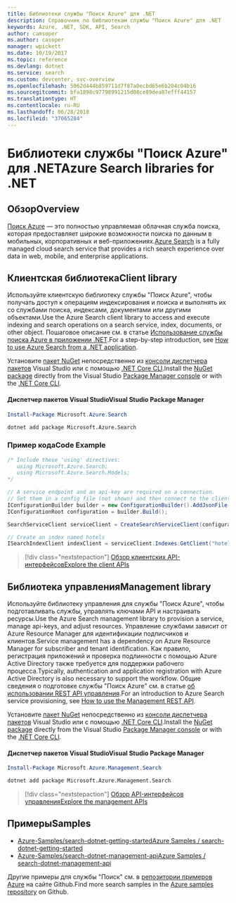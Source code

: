 ```yaml
---
title: Библиотеки службы "Поиск Azure" для .NET
description: Справочник по библиотекам службы "Поиск Azure" для .NET
keywords: Azure, .NET, SDK, API, Search
author: camsoper
ms.author: casoper
manager: wpickett
ms.date: 10/19/2017
ms.topic: reference
ms.devlang: dotnet
ms.service: search
ms.custom: devcenter, svc-overview
ms.openlocfilehash: 5062d444b859711d7f87a0ecbd65e6b204c04b16
ms.sourcegitcommit: bfa1898c97798991215d08ce89dea87efff44157
ms.translationtype: HT
ms.contentlocale: ru-RU
ms.lasthandoff: 06/28/2018
ms.locfileid: "37065284"
---
```

# <a name="azure-search-libraries-for-net"></a><span data-ttu-id="15748-104">Библиотеки службы "Поиск Azure" для .NET</span><span class="sxs-lookup"><span data-stu-id="15748-104">Azure Search libraries for .NET</span></span>

## <a name="overview"></a><span data-ttu-id="15748-105">Обзор</span><span class="sxs-lookup"><span data-stu-id="15748-105">Overview</span></span>

<span data-ttu-id="15748-106">[Поиск Azure](https://docs.microsoft.com/azure/search/search-what-is-azure-search) — это полностью управляемая облачная служба поиска, которая предоставляет широкие возможности поиска по данным в мобильных, корпоративных и веб-приложениях.</span><span class="sxs-lookup"><span data-stu-id="15748-106">[Azure Search](https://docs.microsoft.com/azure/search/search-what-is-azure-search) is a fully managed cloud search service that provides a rich search experience over data in web, mobile, and enterprise applications.</span></span>

## <a name="client-library"></a><span data-ttu-id="15748-107">Клиентская библиотека</span><span class="sxs-lookup"><span data-stu-id="15748-107">Client library</span></span>

<span data-ttu-id="15748-108">Используйте клиентскую библиотеку службы "Поиск Azure", чтобы получать доступ к операциям индексирования и поиска и выполнять их со службами поиска, индексами, документами или другими объектами.</span><span class="sxs-lookup"><span data-stu-id="15748-108">Use the Azure Search client library to access and execute indexing and search operations on a search service, index, documents, or other object.</span></span> <span data-ttu-id="15748-109">Пошаговое описание см. в статье [Использование службы поиска Azure в приложении .NET](https://docs.microsoft.com/azure/search/search-howto-dotnet-sdk).</span><span class="sxs-lookup"><span data-stu-id="15748-109">For a step-by-step introduction, see [How to use Azure Search from a .NET application](https://docs.microsoft.com/azure/search/search-howto-dotnet-sdk).</span></span>

<span data-ttu-id="15748-110">Установите [пакет NuGet](https://www.nuget.org/packages/Microsoft.Azure.Search) непосредственно из [консоли диспетчера пакетов][PackageManager] Visual Studio или с помощью [.NET Core CLI][DotNetCLI].</span><span class="sxs-lookup"><span data-stu-id="15748-110">Install the [NuGet package](https://www.nuget.org/packages/Microsoft.Azure.Search) directly from the Visual Studio [Package Manager console][PackageManager] or with the [.NET Core CLI][DotNetCLI].</span></span>

#### <a name="visual-studio-package-manager"></a><span data-ttu-id="15748-111">Диспетчер пакетов Visual Studio</span><span class="sxs-lookup"><span data-stu-id="15748-111">Visual Studio Package Manager</span></span>

```powershell
Install-Package Microsoft.Azure.Search
```

```bash
dotnet add package Microsoft.Azure.Search
```

### <a name="code-example"></a><span data-ttu-id="15748-112">Пример кода</span><span class="sxs-lookup"><span data-stu-id="15748-112">Code Example</span></span>

```csharp
/* Include these 'using' directives:
   using Microsoft.Azure.Search;
   using Microsoft.Azure.Search.Models;
*/

// A service endpoint and an api-key are required on a connection.
// Set them in a config file (not shown) and then connect to the client.
IConfigurationBuilder builder = new ConfigurationBuilder().AddJsonFile("appsettings.json");
IConfigurationRoot configuration = builder.Build();

SearchServiceClient serviceClient = CreateSearchServiceClient(configuration);

// Create an index named hotels
ISearchIndexClient indexClient = serviceClient.Indexes.GetClient("hotels");

```

> [!div class="nextstepaction"]
> [<span data-ttu-id="15748-113">Обзор клиентских API-интерфейсов</span><span class="sxs-lookup"><span data-stu-id="15748-113">Explore the client APIs</span></span>](/dotnet/api/overview/azure/search/client)


## <a name="management-library"></a><span data-ttu-id="15748-114">Библиотека управления</span><span class="sxs-lookup"><span data-stu-id="15748-114">Management library</span></span>

<span data-ttu-id="15748-115">Используйте библиотеку управления для службы "Поиск Azure", чтобы подготавливать службы, управлять ключами API и настраивать ресурсы.</span><span class="sxs-lookup"><span data-stu-id="15748-115">Use the Azure Search management library to provision a service, manage api-keys, and adjust resources.</span></span> <span data-ttu-id="15748-116">Управление службами зависит от Azure Resource Manager для идентификации подписчиков и клиентов.</span><span class="sxs-lookup"><span data-stu-id="15748-116">Service management has a dependency on Azure Resource Manager for subscriber and tenant identification.</span></span> <span data-ttu-id="15748-117">Как правило, регистрация приложений и проверка подлинности с помощью Azure Active Directory также требуется для поддержки рабочего процесса.</span><span class="sxs-lookup"><span data-stu-id="15748-117">Typically, authentication and application registration with Azure Active Directory is also necessary to support the workflow.</span></span> <span data-ttu-id="15748-118">Общие сведения о подготовке службы "Поиск Azure" см. в статье [об использовании REST API управления](https://docs.microsoft.com/rest/api/searchmanagement/search-howto-management-rest-api).</span><span class="sxs-lookup"><span data-stu-id="15748-118">For an introduction to Azure Search service provisioning, see [How to use the Management REST API](https://docs.microsoft.com/rest/api/searchmanagement/search-howto-management-rest-api).</span></span>

<span data-ttu-id="15748-119">Установите [пакет NuGet](https://www.nuget.org/packages/Microsoft.Azure.Management.Search) непосредственно из [консоли диспетчера пакетов][PackageManager] Visual Studio или с помощью [.NET Core CLI][DotNetCLI].</span><span class="sxs-lookup"><span data-stu-id="15748-119">Install the [NuGet package](https://www.nuget.org/packages/Microsoft.Azure.Management.Search) directly from the Visual Studio [Package Manager console][PackageManager] or with the [.NET Core CLI][DotNetCLI].</span></span>

#### <a name="visual-studio-package-manager"></a><span data-ttu-id="15748-120">Диспетчер пакетов Visual Studio</span><span class="sxs-lookup"><span data-stu-id="15748-120">Visual Studio Package Manager</span></span>

```powershell
Install-Package Microsoft.Azure.Management.Search
```

```bash
dotnet add package Microsoft.Azure.Management.Search
```

> [!div class="nextstepaction"]
> [<span data-ttu-id="15748-121">Обзор API-интерфейсов управления</span><span class="sxs-lookup"><span data-stu-id="15748-121">Explore the management APIs</span></span>](/dotnet/api/overview/azure/search/management)

## <a name="samples"></a><span data-ttu-id="15748-122">Примеры</span><span class="sxs-lookup"><span data-stu-id="15748-122">Samples</span></span>

 + [<span data-ttu-id="15748-123">Azure-Samples/search-dotnet-getting-started</span><span class="sxs-lookup"><span data-stu-id="15748-123">Azure Samples / search-dotnet-getting-started</span></span>](https://github.com/Azure-Samples/search-dotnet-getting-started)
 + [<span data-ttu-id="15748-124">Azure-Samples/search-dotnet-management-api</span><span class="sxs-lookup"><span data-stu-id="15748-124">Azure Samples / search-dotnet-management-api</span></span>](https://github.com/Azure-Samples/search-dotnet-management-api)

<span data-ttu-id="15748-125">Другие примеры для службы "Поиск" см. в [репозитории примеров Azure](https://github.com/Azure-Samples/) на сайте Github.</span><span class="sxs-lookup"><span data-stu-id="15748-125">Find more search samples in the [Azure samples repository](https://github.com/Azure-Samples/) on Github.</span></span>

[PackageManager]: https://docs.microsoft.com/nuget/tools/package-manager-console
[DotNetCLI]: https://docs.microsoft.com/dotnet/core/tools/dotnet-add-package
